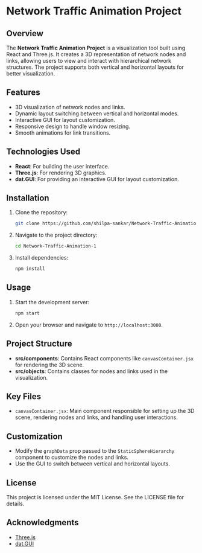 # Network Traffic Animation Project

## Overview

The **Network Traffic Animation Project** is a visualization tool built using React and Three.js. It creates a 3D representation of network nodes and links, allowing users to view and interact with hierarchical network structures. The project supports both vertical and horizontal layouts for better visualization.

## Features

- 3D visualization of network nodes and links.
- Dynamic layout switching between vertical and horizontal modes.
- Interactive GUI for layout customization.
- Responsive design to handle window resizing.
- Smooth animations for link transitions.

## Technologies Used

- **React**: For building the user interface.
- **Three.js**: For rendering 3D graphics.
- **dat.GUI**: For providing an interactive GUI for layout customization.

## Installation

1. Clone the repository:
   ```bash
   git clone https://github.com/shilpa-sankar/Network-Traffic-Animation.git
   ```
2. Navigate to the project directory:
   ```bash
   cd Network-Traffic-Animation-1
   ```
3. Install dependencies:
   ```bash
   npm install
   ```

## Usage

1. Start the development server:
   ```bash
   npm start
   ```
2. Open your browser and navigate to `http://localhost:3000`.

## Project Structure

- **src/components**: Contains React components like `canvasContainer.jsx` for rendering the 3D scene.
- **src/objects**: Contains classes for nodes and links used in the visualization.

## Key Files

- `canvasContainer.jsx`: Main component responsible for setting up the 3D scene, rendering nodes and links, and handling user interactions.

## Customization

- Modify the `graphData` prop passed to the `StaticSphereHierarchy` component to customize the nodes and links.
- Use the GUI to switch between vertical and horizontal layouts.

## License

This project is licensed under the MIT License. See the LICENSE file for details.

## Acknowledgments

- [Three.js](https://threejs.org/)
- [dat.GUI](https://github.com/dataarts/dat.gui)